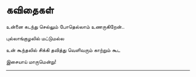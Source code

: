 # கவிதைகள் 

உன்னை கடந்து செல்லும் போதெல்லாம் உணருகிறேன்..

புல்லாங்குழலில் மட்டுமல்ல

உன் கூந்தலில் சிக்கி தவித்து வெளிவரும் காற்றும் கூட

இசையாய் மாருமென்று!

____
